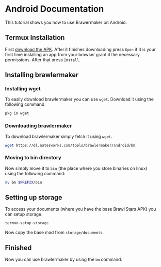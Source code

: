 # Android Documentation

This tutorial shows you how to use Brawermaker on Android.

## Termux Installation

First [download the APK](https://dl.natesworks.com/tools/termux/termux.apk). After it finishes downloading press `Open` if it is your first time installing an app from your browser grant it the necessary permissions. After that press `Install`.

## Installing brawlermaker

### Installing wget

To easily download brawlermaker you can use `wget`. Download it using the following command:

```sh
pkg in wget
```

### Downloading brawlermaker

To download brawlermaker simply fetch it using `wget`.

```sh
wget https://dl.natesworks.com/tools/brawlermaker/android/bm
```

### Moving to bin directory

Now simply move it to `bin` (the place where you store binaries on linux) using the following command:

```sh
mv bm $PREFIX/bin
```

## Setting up storage

To access your documents (where you have the base Brawl Stars APK) you can setup storage.

```sh
termux-setup-storage
```

Now copy the base mod from `storage/documents`.

## Finished

Now you can use brawlermaker by using the `bm` command.
